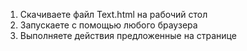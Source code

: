 1. Скачиваете файл Text.html на рабочий стол
2. Запускаете с помощью любого браузера
3. Выполняете действия предложенные на странице
